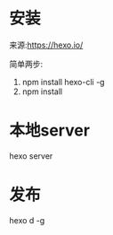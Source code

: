 # 安装
来源:https://hexo.io/

简单两步:
1. npm install hexo-cli -g
2. npm install

# 本地server
hexo server

# 发布

hexo d -g

